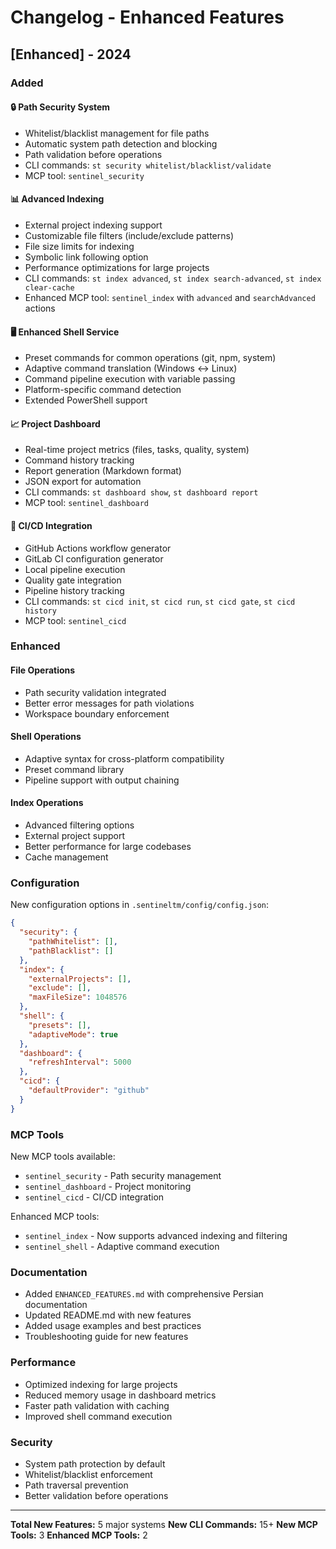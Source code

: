 # Changelog - Enhanced Features

## [Enhanced] - 2024

### Added

#### 🔒 Path Security System
- Whitelist/blacklist management for file paths
- Automatic system path detection and blocking
- Path validation before operations
- CLI commands: `st security whitelist/blacklist/validate`
- MCP tool: `sentinel_security`

#### 📊 Advanced Indexing
- External project indexing support
- Customizable file filters (include/exclude patterns)
- File size limits for indexing
- Symbolic link following option
- Performance optimizations for large projects
- CLI commands: `st index advanced`, `st index search-advanced`, `st index clear-cache`
- Enhanced MCP tool: `sentinel_index` with `advanced` and `searchAdvanced` actions

#### 🖥️ Enhanced Shell Service
- Preset commands for common operations (git, npm, system)
- Adaptive command translation (Windows ↔ Linux)
- Command pipeline execution with variable passing
- Platform-specific command detection
- Extended PowerShell support

#### 📈 Project Dashboard
- Real-time project metrics (files, tasks, quality, system)
- Command history tracking
- Report generation (Markdown format)
- JSON export for automation
- CLI commands: `st dashboard show`, `st dashboard report`
- MCP tool: `sentinel_dashboard`

#### 🔄 CI/CD Integration
- GitHub Actions workflow generator
- GitLab CI configuration generator
- Local pipeline execution
- Quality gate integration
- Pipeline history tracking
- CLI commands: `st cicd init`, `st cicd run`, `st cicd gate`, `st cicd history`
- MCP tool: `sentinel_cicd`

### Enhanced

#### File Operations
- Path security validation integrated
- Better error messages for path violations
- Workspace boundary enforcement

#### Shell Operations
- Adaptive syntax for cross-platform compatibility
- Preset command library
- Pipeline support with output chaining

#### Index Operations
- Advanced filtering options
- External project support
- Better performance for large codebases
- Cache management

### Configuration

New configuration options in `.sentineltm/config/config.json`:

```json
{
  "security": {
    "pathWhitelist": [],
    "pathBlacklist": []
  },
  "index": {
    "externalProjects": [],
    "exclude": [],
    "maxFileSize": 1048576
  },
  "shell": {
    "presets": [],
    "adaptiveMode": true
  },
  "dashboard": {
    "refreshInterval": 5000
  },
  "cicd": {
    "defaultProvider": "github"
  }
}
```

### MCP Tools

New MCP tools available:
- `sentinel_security` - Path security management
- `sentinel_dashboard` - Project monitoring
- `sentinel_cicd` - CI/CD integration

Enhanced MCP tools:
- `sentinel_index` - Now supports advanced indexing and filtering
- `sentinel_shell` - Adaptive command execution

### Documentation

- Added `ENHANCED_FEATURES.md` with comprehensive Persian documentation
- Updated README.md with new features
- Added usage examples and best practices
- Troubleshooting guide for new features

### Performance

- Optimized indexing for large projects
- Reduced memory usage in dashboard metrics
- Faster path validation with caching
- Improved shell command execution

### Security

- System path protection by default
- Whitelist/blacklist enforcement
- Path traversal prevention
- Better validation before operations

---

**Total New Features:** 5 major systems
**New CLI Commands:** 15+
**New MCP Tools:** 3
**Enhanced MCP Tools:** 2
